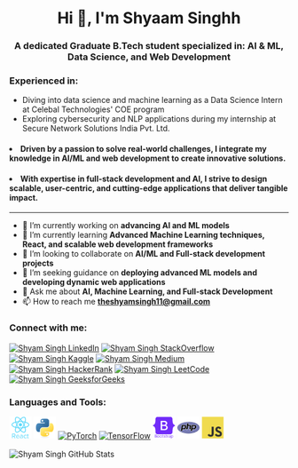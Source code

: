<h1 align="center">Hi 👋, I'm Shyaam Singhh</h1>

<h3 align="center">A dedicated  Graduate  B.Tech student specialized in: AI & ML, Data Science, and Web Development</h3>

<h3 align="left">Experienced in:</h3>
<ul>
  <li>Diving into data science and machine learning as a Data Science Intern at Celebal Technologies' COE program</li>
  <li>Exploring cybersecurity and NLP applications during my internship at Secure Network Solutions India Pvt. Ltd.</li>
</ul>

<h4 align="left">
  <li>Driven by a passion to solve real-world challenges, I integrate my knowledge in AI/ML and web development to create innovative solutions.</li>
</h4>
<h4 align="left">
  <li>With expertise in full-stack development and AI, I strive to design scalable, user-centric, and cutting-edge applications that deliver tangible impact.</li>
</h4>

<hr>

- 🔭 I’m currently working on **advancing AI and ML models**  
- 🌱 I’m currently learning **Advanced Machine Learning techniques, React, and scalable web development frameworks**  
- 👯 I’m looking to collaborate on **AI/ML and Full-stack development projects**  
- 🤝 I’m seeking guidance on **deploying advanced ML models and developing dynamic web applications**  
- 💬 Ask me about **AI, Machine Learning, and Full-stack Development**  
- 📫 How to reach me **theshyamsingh11@gmail.com**

<h3 align="left">Connect with me:</h3>
<p align="left">
<a href="https://linkedin.com/in/shyam-singh-427744221" target="blank"><img align="center" src="https://raw.githubusercontent.com/rahuldkjain/github-profile-readme-generator/master/src/images/icons/Social/linked-in-alt.svg" alt="Shyam Singh LinkedIn" height="30" width="40" /></a>
<a href="https://stackoverflow.com/users/32413148/shyam-singh" target="blank"><img align="center" src="https://raw.githubusercontent.com/rahuldkjain/github-profile-readme-generator/master/src/images/icons/Social/stack-overflow.svg" alt="Shyam Singh StackOverflow" height="30" width="40" /></a>
<a href="https://www.kaggle.com/shyamsingh11" target="blank"><img align="center" src="https://raw.githubusercontent.com/rahuldkjain/github-profile-readme-generator/master/src/images/icons/Social/kaggle.svg" alt="Shyam Singh Kaggle" height="30" width="40" /></a>
<a href="https://medium.com/@theshyamsingh11" target="blank"><img align="center" src="https://raw.githubusercontent.com/rahuldkjain/github-profile-readme-generator/master/src/images/icons/Social/medium.svg" alt="Shyam Singh Medium" height="30" width="40" /></a>
<a href="https://www.hackerrank.com/shyamsinghbharg1" target="blank"><img align="center" src="https://raw.githubusercontent.com/rahuldkjain/github-profile-readme-generator/master/src/images/icons/Social/hackerrank.svg" alt="Shyam Singh HackerRank" height="30" width="40" /></a>
<a href="https://leetcode.com/theshyamsingh11/" target="blank"><img align="center" src="https://raw.githubusercontent.com/rahuldkjain/github-profile-readme-generator/master/src/images/icons/Social/leet-code.svg" alt="Shyam Singh LeetCode" height="30" width="40" /></a>
<a href="https://auth.geeksforgeeks.org/user/theshyamsingh11/" target="blank"><img align="center" src="https://raw.githubusercontent.com/rahuldkjain/github-profile-readme-generator/master/src/images/icons/Social/geeks-for-geeks.svg" alt="Shyam Singh GeeksforGeeks" height="30" width="40" /></a>
</p>

<h3 align="left">Languages and Tools:</h3>
<p align="left">
  <a href="https://reactjs.org/" target="_blank"><img src="https://raw.githubusercontent.com/devicons/devicon/master/icons/react/react-original-wordmark.svg" alt="React" width="40" height="40" /></a>
  <a href="https://www.python.org/" target="_blank"><img src="https://raw.githubusercontent.com/devicons/devicon/master/icons/python/python-original.svg" alt="Python" width="40" height="40" /></a>
  <a href="https://pytorch.org/" target="_blank"><img src="https://www.vectorlogo.zone/logos/pytorch/pytorch-icon.svg" alt="PyTorch" width="40" height="40" /></a>
  <a href="https://www.tensorflow.org/" target="_blank"><img src="https://www.vectorlogo.zone/logos/tensorflow/tensorflow-icon.svg" alt="TensorFlow" width="40" height="40" /></a>
  <a href="https://getbootstrap.com/" target="_blank"><img src="https://raw.githubusercontent.com/devicons/devicon/master/icons/bootstrap/bootstrap-plain-wordmark.svg" alt="Bootstrap" width="40" height="40" /></a>
  <a href="https://www.php.net/" target="_blank"><img src="https://raw.githubusercontent.com/devicons/devicon/master/icons/php/php-original.svg" alt="PHP" width="40" height="40" /></a>
  <a href="https://developer.mozilla.org/en-US/docs/Web/JavaScript" target="_blank"><img src="https://raw.githubusercontent.com/devicons/devicon/master/icons/javascript/javascript-original.svg" alt="JavaScript" width="40" height="40" /></a>
</p>

<p><img align="center" src="https://github-readme-stats.vercel.app/api/top-langs?username=shyam-singh-bhargaw&show_icons=true&locale=en&layout=compact" alt="Shyam Singh GitHub Stats" /></p>
